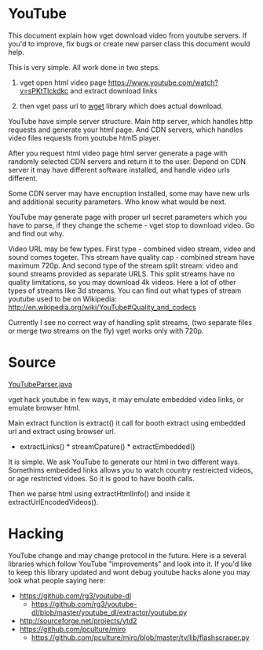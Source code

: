 # YouTube

This document explain how vget download video from youtube servers. If you'd to improve, fix bugs or create new parser class this document would help.

This is very simple. All work done in two steps.

1) vget open html video page https://www.youtube.com/watch?v=sPKtTIckdkc and extract download links

2) then vget pass url to [wget](https://github.com/axet/wget) library which does actual download.

YouTube have simple server structure. Main http server, which handles http requests and generate your html page. And CDN servers, which handles video files requests from youtube html5 player.

After you request html video page html server generate a page with randomly selected CDN servers and return it to the user. Depend on CDN server it may have different software installed, and handle video urls different.

Some CDN server may have encruption installed, some may have new urls and additional security parameters. Who know what would be next.

YouTube may generate page with proper url secret parameters which you have to parse, if they change the scheme - vget stop to download video. Go and find out why.

Video URL may be few types. First type - combined video stream, video and sound comes togeter. This stream have quality cap - combined stream have maximum 720p. And second type of the stream split stream: video and sound streams provided as separate URLS. This split streams have no quality limitations, so you may download 4k videos. Here a lot of other types of streams like 3d streams. You can find out what types of stream youtube used to be on Wikipedia: http://en.wikipedia.org/wiki/YouTube#Quality_and_codecs

Currently I see no correct way of handling split streams, (two separate files or merge two streams on the fly) vget works only with 720p.

# Source

[YouTubeParser.java](/src/main/java/com/github/axet/vget/vhs/YouTubeParser.java)

vget hack youtube in few ways, it may emulate embedded video links, or emulate browser html.

Main extract function is  extract() it call for booth extract using embedded url and extract using browser url.  

  *  extractLinks()
    * streamCpature()
    * extractEmbedded()

It is simple. We ask YouTube to generate our html in two different ways. Somethims embedded links allows you to watch country restreicted videos, or age restricted vidoes. So it is good to have booth calls.

Then we parse html using extractHtmlInfo() and inside it extractUrlEncodedVideos().

# Hacking

YouTube change and may change protocol in the future. Here is a several libraries which follow YouTube "improvements" and look into it. If you'd like to keep this library updated and wont debug youtube hacks alone you may look what people saying here:

  * https://github.com/rg3/youtube-dl
    * https://github.com/rg3/youtube-dl/blob/master/youtube_dl/extractor/youtube.py
  * http://sourceforge.net/projects/ytd2
  * https://github.com/pculture/miro
    * https://github.com/pculture/miro/blob/master/tv/lib/flashscraper.py
